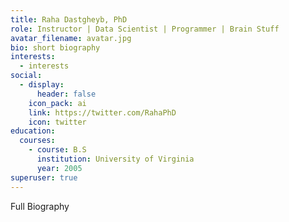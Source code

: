 ```yaml
---
title: Raha Dastgheyb, PhD
role: Instructor | Data Scientist | Programmer | Brain Stuff
avatar_filename: avatar.jpg
bio: short biography
interests:
  - interests
social:
  - display:
      header: false
    icon_pack: ai
    link: https://twitter.com/RahaPhD
    icon: twitter
education:
  courses:
    - course: B.S
      institution: University of Virginia
      year: 2005
superuser: true
---
```

Full Biography